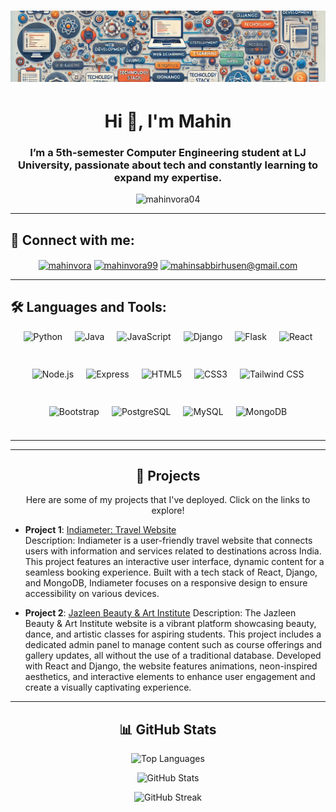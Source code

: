 <h1 align="center">
  <img src="https://github.com/Mahinvora04/my-portfolio/blob/main/assets/imgs/banner_image_copy.png" alt="Banner Image" />
</h1>

<h1 align="center">Hi 👋, I'm Mahin</h1>
<h3 align="center">I’m a 5th-semester Computer Engineering student at LJ University, passionate about tech and constantly learning to expand my expertise.</h3>

<p align="center">
  <img src="https://komarev.com/ghpvc/?username=mahinvora04&label=Profile%20views&color=0e75b6&style=flat" alt="mahinvora04" />
</p>

---

<h2 align="left">🔗 Connect with me:</h2>
<p align="center">
  <a href="https://linkedin.com/in/mahinvora" target="_blank"><img align="center" src="https://raw.githubusercontent.com/rahuldkjain/github-profile-readme-generator/master/src/images/icons/Social/linked-in-alt.svg" alt="mahinvora" height="30" width="40" /></a>
  <a href="https://instagram.com/mahinvora99" target="_blank"><img align="center" src="https://raw.githubusercontent.com/rahuldkjain/github-profile-readme-generator/master/src/images/icons/Social/instagram.svg" alt="mahinvora99" height="30" width="40" /></a>
  <a href="mailto:mahinsabbirhusen@gmail.com" target="_blank">
  <img align="center" src="https://upload.wikimedia.org/wikipedia/commons/7/7e/Gmail_icon_%282020%29.svg" alt="mahinsabbirhusen@gmail.com" height="30" width="40" />
</a>

</p>

---

<h2 align="left">🛠️ Languages and Tools:</h2>
<div align="center" style="display: flex; flex-wrap: wrap; gap: 20px; justify-content: center;">
  <img src="https://cdn.jsdelivr.net/gh/devicons/devicon/icons/python/python-original.svg" height="40" alt="Python" />
  <img src="https://cdn.jsdelivr.net/gh/devicons/devicon/icons/java/java-original.svg" height="40" alt="Java" />
  <img src="https://cdn.jsdelivr.net/gh/devicons/devicon/icons/javascript/javascript-original.svg" height="40" alt="JavaScript" />
  <img src="https://cdn.jsdelivr.net/gh/devicons/devicon/icons/django/django-plain.svg" height="40" alt="Django" />
  <img src="https://cdn.jsdelivr.net/gh/devicons/devicon/icons/flask/flask-original.svg" height="40" alt="Flask" />
  <img src="https://cdn.jsdelivr.net/gh/devicons/devicon/icons/react/react-original.svg" height="40" alt="React" />
  <img src="https://cdn.jsdelivr.net/gh/devicons/devicon/icons/nodejs/nodejs-original.svg" height="40" alt="Node.js" />
  <img src="https://cdn.jsdelivr.net/gh/devicons/devicon/icons/express/express-original.svg" height="40" alt="Express" />
  <img src="https://cdn.jsdelivr.net/gh/devicons/devicon/icons/html5/html5-original.svg" height="40" alt="HTML5" />
  <img src="https://cdn.jsdelivr.net/gh/devicons/devicon/icons/css3/css3-original.svg" height="40" alt="CSS3" />
  <img src="https://cdn.jsdelivr.net/gh/devicons/devicon/icons/tailwindcss/tailwindcss-original-wordmark.svg" height="40" alt="Tailwind CSS" />
  <img src="https://cdn.jsdelivr.net/gh/devicons/devicon/icons/bootstrap/bootstrap-original.svg" height="40" alt="Bootstrap" />
  <img src="https://cdn.jsdelivr.net/gh/devicons/devicon/icons/postgresql/postgresql-original.svg" height="40" alt="PostgreSQL" />
  <img src="https://cdn.jsdelivr.net/gh/devicons/devicon/icons/mysql/mysql-original.svg" height="40" alt="MySQL" />
  <img src="https://cdn.jsdelivr.net/gh/devicons/devicon/icons/mongodb/mongodb-original.svg" height="40" alt="MongoDB" />
</div>

---

---

<h2 align="center">🚀 Projects</h2>

<p align="center">
  Here are some of my projects that I've deployed. Click on the links to explore!
</p>

- **Project 1**: [Indiameter: Travel Website](https://indiameter.netlify.app)  
  Description: Indiameter is a user-friendly travel website that connects users with information and services related to destinations across India. This project features an    interactive user interface, dynamic content for a seamless booking experience. Built with a tech stack of React, Django, and MongoDB, Indiameter focuses on a responsive      design to ensure accessibility on various devices.
  
- **Project 2**:  [Jazleen Beauty & Art Institute](https://jazleeninstitute.netlify.app)
  Description: The Jazleen Beauty & Art Institute website is a vibrant platform showcasing beauty, dance, and artistic classes for aspiring students. This project includes a   dedicated admin panel to manage content such as course offerings and gallery updates, all without the use of a traditional database. Developed with React and Django, the     website features animations, neon-inspired aesthetics, and interactive elements to enhance user engagement and create a visually captivating experience.

---

<h2 align="center">📊 GitHub Stats</h2>
<p align="center">
  <img src="https://github-readme-stats.vercel.app/api/top-langs?username=mahinvora04&show_icons=true&locale=en&layout=compact" alt="Top Languages" />
</p>
<p align="center">
  <img src="https://github-readme-stats.vercel.app/api?username=mahinvora04&show_icons=true&locale=en" alt="GitHub Stats" />
</p>
<p align="center">
  <img src="https://github-readme-streak-stats.herokuapp.com/?user=mahinvora04&" alt="GitHub Streak" />
</p>

